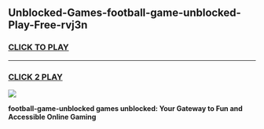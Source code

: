 
## Unblocked-Games-football-game-unblocked-Play-Free-rvj3n
<h3>
<a href="https://premium76.site?title=football-game-unblocked&ref=10A">CLICK TO PLAY</a></h3>
<hr>

<h3>
<a href="https://premium76.site?title=football-game-unblocked&ref=10A">CLICK 2 PLAY</a>
  
</h3>

<a href="https://premium76.site?title=football-game-unblocked&ref=10A"><img src="https://clearcache.store/games.png"></a>


**football-game-unblocked games unblocked: Your Gateway to Fun and Accessible Online Gaming**
